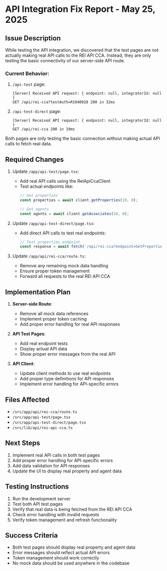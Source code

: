 # API Integration Fix Report - May 25, 2025

## Issue Description

While testing the API integration, we discovered that the test pages are not actually making real API calls to the REI API CCA. Instead, they are only testing the basic connectivity of our server-side API route.

### Current Behavior:
1. `/api-test` page:
   ```
   [Server] Received API request: { endpoint: null, integratorId: null }
   GET /api/rei-cca?testAuth=R1040028 200 in 32ms
   ```

2. `/api-test-direct` page:
   ```
   [Server] Received API request: { endpoint: null, integratorId: null }
   GET /api/rei-cca 200 in 19ms
   ```

Both pages are only testing the basic connection without making actual API calls to fetch real data.

## Required Changes

1. Update `/app/api-test/page.tsx`:
   - Add real API calls using the ReiApiCcaClient
   - Test actual endpoints like:
     ```typescript
     // Get properties
     const properties = await client.getProperties(10, 0);
     
     // Get agents
     const agents = await client.getAssociates(10, 0);
     ```

2. Update `/app/api-test-direct/page.tsx`:
   - Add direct API calls to test real endpoints:
     ```typescript
     // Test properties endpoint
     const response = await fetch('/api/rei-cca?endpoint=GetProperties/take/10/skip/0&integratorId=R1040028');
     ```

3. Update `/app/api/rei-cca/route.ts`:
   - Remove any remaining mock data handling
   - Ensure proper token management
   - Forward all requests to the real REI API CCA

## Implementation Plan

1. **Server-side Route**:
   - Remove all mock data references
   - Implement proper token caching
   - Add proper error handling for real API responses

2. **API Test Pages**:
   - Add real endpoint tests
   - Display actual API data
   - Show proper error messages from the real API

3. **API Client**:
   - Update client methods to use real endpoints
   - Add proper type definitions for API responses
   - Implement error handling for API-specific errors

## Files Affected
- `/src/app/api/rei-cca/route.ts`
- `/src/app/api-test/page.tsx`
- `/src/app/api-test-direct/page.tsx`
- `/src/lib/api/rei-api-cca.ts`

## Next Steps
1. Implement real API calls in both test pages
2. Add proper error handling for API-specific errors
3. Add data validation for API responses
4. Update the UI to display real property and agent data

## Testing Instructions
1. Run the development server
2. Test both API test pages
3. Verify that real data is being fetched from the REI API CCA
4. Check error handling with invalid requests
5. Verify token management and refresh functionality

## Success Criteria
- Both test pages should display real property and agent data
- Error messages should reflect actual API errors
- Token management should work correctly
- No mock data should be used anywhere in the codebase
